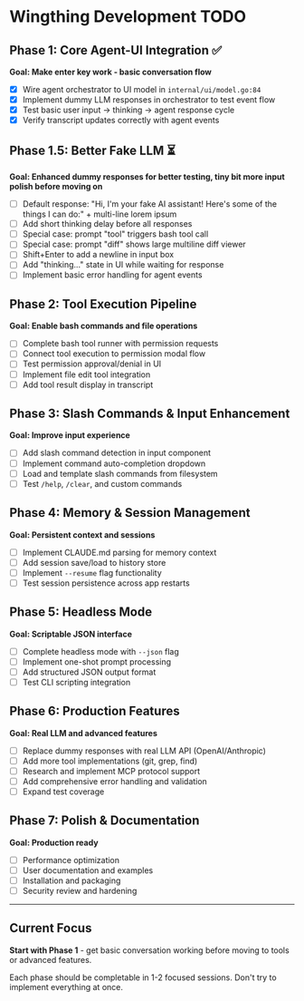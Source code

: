 # Wingthing Development TODO

## Phase 1: Core Agent-UI Integration ✅
**Goal: Make enter key work - basic conversation flow**

- [x] Wire agent orchestrator to UI model in `internal/ui/model.go:84`
- [x] Implement dummy LLM responses in orchestrator to test event flow
- [x] Test basic user input → thinking → agent response cycle
- [x] Verify transcript updates correctly with agent events

## Phase 1.5: Better Fake LLM ⏳
**Goal: Enhanced dummy responses for better testing, tiny bit more input polish before moving on**

- [ ] Default response: "Hi, I'm your fake AI assistant! Here's some of the things I can do:" + multi-line lorem ipsum
- [ ] Add short thinking delay before all responses
- [ ] Special case: prompt "tool" triggers bash tool call
- [ ] Special case: prompt "diff" shows large multiline diff viewer
- [ ] Shift+Enter to add a newline in input box
- [ ] Add "thinking..." state in UI while waiting for response
- [ ] Implement basic error handling for agent events

## Phase 2: Tool Execution Pipeline
**Goal: Enable bash commands and file operations**

- [ ] Complete bash tool runner with permission requests
- [ ] Connect tool execution to permission modal flow
- [ ] Test permission approval/denial in UI
- [ ] Implement file edit tool integration
- [ ] Add tool result display in transcript

## Phase 3: Slash Commands & Input Enhancement
**Goal: Improve input experience**

- [ ] Add slash command detection in input component
- [ ] Implement command auto-completion dropdown
- [ ] Load and template slash commands from filesystem
- [ ] Test `/help`, `/clear`, and custom commands

## Phase 4: Memory & Session Management
**Goal: Persistent context and sessions**

- [ ] Implement CLAUDE.md parsing for memory context
- [ ] Add session save/load to history store
- [ ] Implement `--resume` flag functionality
- [ ] Test session persistence across app restarts

## Phase 5: Headless Mode
**Goal: Scriptable JSON interface**

- [ ] Complete headless mode with `--json` flag
- [ ] Implement one-shot prompt processing
- [ ] Add structured JSON output format
- [ ] Test CLI scripting integration

## Phase 6: Production Features
**Goal: Real LLM and advanced features**

- [ ] Replace dummy responses with real LLM API (OpenAI/Anthropic)
- [ ] Add more tool implementations (git, grep, find)
- [ ] Research and implement MCP protocol support
- [ ] Add comprehensive error handling and validation
- [ ] Expand test coverage

## Phase 7: Polish & Documentation
**Goal: Production ready**

- [ ] Performance optimization
- [ ] User documentation and examples
- [ ] Installation and packaging
- [ ] Security review and hardening

---

## Current Focus
**Start with Phase 1** - get basic conversation working before moving to tools or advanced features.

Each phase should be completable in 1-2 focused sessions. Don't try to implement everything at once.
